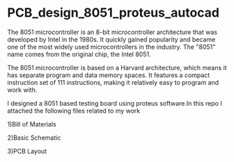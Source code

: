 # PCB_design_8051_proteus_autocad

The 8051 microcontroller is an 8-bit microcontroller architecture that was developed by Intel in the 1980s. It quickly gained popularity and became one of the most widely used microcontrollers in the industry. The "8051" name comes from the original chip, the Intel 8051.

The 8051 microcontroller is based on a Harvard architecture, which means it has separate program and data memory spaces. It features a compact instruction set of 111 instructions, making it relatively easy to program and work with.

I designed a 8051 based testing board using proteus software.In this repo I attached the following files related to my work

1)Bill of Materials

2)Basic Schematic

3)PCB Layout
